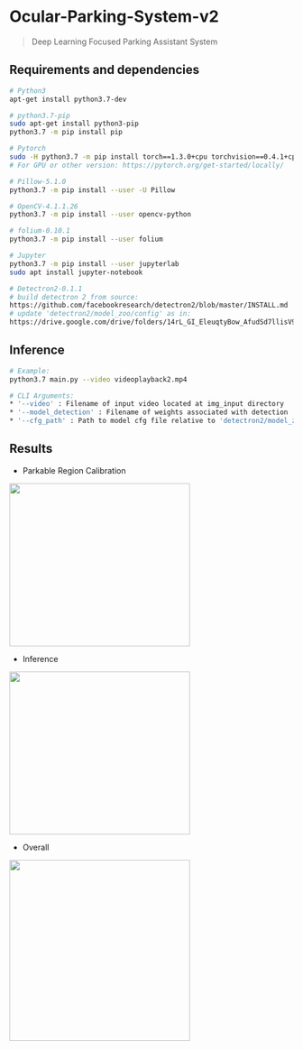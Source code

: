 # Ocular-Parking-System-v2

> Deep Learning Focused Parking Assistant System

## Requirements and dependencies

``` bash
# Python3
apt-get install python3.7-dev

# python3.7-pip
sudo apt-get install python3-pip
python3.7 -m pip install pip

# Pytorch
sudo -H python3.7 -m pip install torch==1.3.0+cpu torchvision==0.4.1+cpu -f https://download.pytorch.org/whl/torch_stable.html
# For GPU or other version: https://pytorch.org/get-started/locally/

# Pillow-5.1.0
python3.7 -m pip install --user -U Pillow

# OpenCV-4.1.1.26
python3.7 -m pip install --user opencv-python

# folium-0.10.1
python3.7 -m pip install --user folium

# Jupyter
python3.7 -m pip install --user jupyterlab
sudo apt install jupyter-notebook

# Detectron2-0.1.1
# build detectron 2 from source:
https://github.com/facebookresearch/detectron2/blob/master/INSTALL.md
# update 'detectron2/model_zoo/config' as in:
https://drive.google.com/drive/folders/14rL_GI_EleuqtyBow_AfudSd7llisV9u?usp=sharing
```

## Inference

``` bash
# Example:
python3.7 main.py --video videoplayback2.mp4

# CLI Arguments:
* '--video' : Filename of input video located at img_input directory
* '--model_detection' : Filename of weights associated with detection
* '--cfg_path' : Path to model cfg file relative to 'detectron2/model_zoo'
```

## Results

* Parkable Region Calibration

<img src="https://raw.githubusercontent.com/Skelliger7/Ocular-Parking-System-v2/master/vid_output/1_calibrate.gif?token=AIORJVIVAXLYZ5OHFI6FOFS6G2OZW" width="320" height="289">

* Inference

<img src="https://github.com/Skelliger7/Ocular-Parking-System-v2/raw/master/vid_output/2_inference.gif" width="320" height="289">

* Overall

<img src="https://github.com/Skelliger7/Ocular-Parking-System-v2/blob/master/vid_output/4_overall.gif?raw=true" width="320" height="321">
